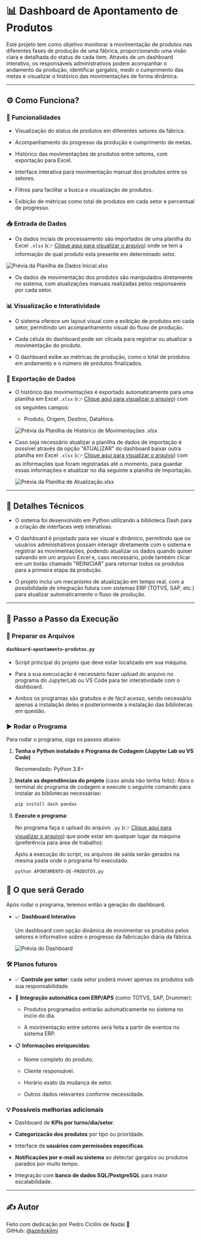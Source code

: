 # 📊 Dashboard de Apontamento de Produtos

Este projeto tem como objetivo monitorar a movimentação de produtos nas diferentes fases de produção de uma fábrica, proporcionando uma visão clara e detalhada do status de cada item. Através de um dashboard interativo, os responsáveis administrativos podem acompanhar o andamento da produção, identificar gargalos, medir o cumprimento das metas e visualizar o histórico das movimentações de forma dinâmica.

---

## ⚙️ Como Funciona?

### 🧠 Funcionalidades

- Visualização do status de produtos em diferentes setores da fábrica.
  
- Acompanhamento do progresso da produção e cumprimento de metas.
  
- Histórico das movimentações de produtos entre setores, com exportação para Excel.
  
- Interface interativa para movimentação manual dos produtos entre os setores.
  
- Filtros para facilitar a busca e visualização de produtos.
  
- Exibição de métricas como total de produtos em cada setor e percentual de progresso.
  
### 📥 **Entrada de Dados**

   - Os dados inciais de processamento são importados de uma planilha do Excel `.xlsx` (👉 [Clique aqui para visualizar o arquivo](https://github.com/azedokilmi/dashboard-apontamento-producao/blob/main/apontamento_inicial.xlsx)) onde se tem a informação de qual produto esta presente em determinado setor.

   ![Prévia da Planilha de Dados Inicial.xlsx](https://github.com/azedokilmi/dashboard-apontamento-producao/blob/main/previa-inicial.png)
     
   - Os dados de movimentação dos produtos são manipulados diretamente no sistema, com atualizações manuais realizadas pelos responsáveis por cada setor.
   
### 📊 **Visualização e Interatividade**

   - O sistema oferece um layout visual com a exibição de produtos em cada setor, permitindo um acompanhamento visual do fluxo de produção.
     
   - Cada célula do dashboard pode ser clicada para registrar ou atualizar a movimentação do produto.
     
   - O dashboard exibe as métricas de produção, como o total de produtos em andamento e o número de produtos finalizados.

### 💾 **Exportação de Dados**

   - O histórico das movimentações é exportado automaticamente para uma planilha em Excel `.xlsx` (👉 [Clique aqui para visualizar o arquivo](https://github.com/azedokilmi/dashboard-apontamento-producao/blob/main/historico-movimentacoes.xlsx)) com os seguintes campos:
     
     - Produto, Origem, Destino, DataHora.

     ![Prévia da Planilha de Histórico de Movimentações .xlsx](https://github.com/azedokilmi/dashboard-apontamento-producao/blob/main/previa-historico.png)

   - Caso seja necessário atualizar a planilha de dados de importação é possível através da opção "ATUALIZAR" do dashboard baixar outra planilha em Excel `.xlsx` (👉 [Clique aqui para visualizar o arquivo](https://github.com/azedokilmi/dashboard-apontamento-producao/blob/main/apontamento-final.xlsx)) com as informações que foram registradas até o momento, para guardar essas informações e atualizar no dia seguinte a planilha de importação.

     ![Prévia da Planilha de Atualização.xlsx](https://github.com/azedokilmi/dashboard-apontamento-producao/blob/main/previa-final.png)

---

## 🧪 Detalhes Técnicos

- O sistema foi desenvolvido em Python utilizando a biblioteca Dash para a criação de interfaces web interativas.
  
- O dashboard é projetado para ser visual e dinâmico, permitindo que os usuários administrativos possam interagir diretamente com o sistema e registrar as movimentações, podendo atualizar os dados quando quiser salvando em um arquivo Excel e, caso necessário, pode também clicar em um botão chamado "REINICIAR" para retornar todos os produtos para a primeira etapa da produção.
  
- O projeto inclui um mecanismo de atualização em tempo real, com a possibilidade de integração futura com sistemas ERP (TOTVS, SAP, etc.) para atualizar automaticamente o fluxo de produção.

---

## 🚀 Passo a Passo da Execução

### 📁 Preparar os Arquivos

#### `dashboard-apontamento-produtos.py`

- Script principal do projeto que deve estar localizado em sua máquina.

- Para a sua execucação é necessário fazer upload do arquivo no programa do JupyterLab ou VS Code para ter interatividade com o dashboard.

- Ambos os programas são gratuitos e de fácil acesso, sendo necessário apenas a instalação deles e posteriormente a instalação das bibliotecas em questão.

### ▶️ Rodar o Programa

Para rodar o programa, siga os passos abaixo:

1. **Tenha o Python instalado e Programa de Codagem (Jupyter Lab ou VS Code)**
   
   Recomendado: Python 3.8+

2. **Instale as dependências do projeto** (caso ainda não tenha feito):
   Abra o terminal do programa de codagem e execute o seguinte comando para instalar as bibliotecas necessárias:

   ```bash
   pip install dash pandas
   ```

3. **Execute o programa**:
  
   No programa faça o upload do arquivo `.py` (👉 [Clique aqui para visualizar o arquivo](https://github.com/azedokilmi/dashboard-apontamento-producao/blob/main/APONTAMENTO-DE-PRODUTOS.py)) que pode estar em qualquer lugar da máquina (preferência para área de trabalho):
   
   Após a execução do script, os arquivos de saída serão gerados na mesma pasta onde o programa foi executado.

   ```bash
   python APONTAMENTO-DE-PRODUTOS.py
   ```

## 📂 O que será Gerado

Após rodar o programa, teremos então a geração do dashboard.

- 📈 **Dashboard Interativo**
  
  Um dashboard com opção dinâmica de movimentar os produtos pelos setores e informativo sobre o progresso da fabricação diária da fábrica.
  
  ![Prévia do Dashboard](https://github.com/azedokilmi/dashboard-apontamento-producao/blob/main/previa-dashboard.png)

### 🛠️ Planos futuros

- ✅ **Controle por setor**: cada setor poderá mover apenas os produtos sob sua responsabilidade.
  
- 🔗 **Integração automática com ERP/APS** (como TOTVS, SAP, Drummer):
  
  - Produtos programados entrarão automaticamente no sistema no início do dia.
    
  - A movimentação entre setores será feita a partir de eventos no sistema ERP.
 
- 📋 **Informações enriquecidas**:
  
  - Nome completo do produto.
    
  - Cliente responsável.
    
  - Horário exato da mudança de setor.
    
  - Outros dados relevantes conforme necessidade.

### 💡 Possíveis melhorias adicionais

- Dashboard de **KPIs por turno/dia/setor**.
  
- **Categorizacão dos produtos** por tipo ou prioridade.
  
- Interface de **usuários com permissões específicas**.
  
- **Notificações por e-mail ou sistema** ao detectar gargalos ou produtos parados por muito tempo.
  
- Integração com **banco de dados SQL/PostgreSQL** para maior escalabilidade.

---

## ✍️ Autor

Feito com dedicação por Pedro Cicilini de Nadai 💪\
GitHub: [@azedokilmi](https://github.com/azedokilmi)

